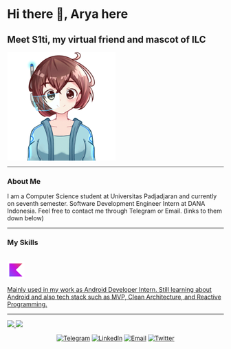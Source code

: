 # Hi there 👋, Arya here  

## Meet S1ti, my virtual friend and mascot of ILC  

<img src="assets/s1ti.gif" height=50% width=50% align="center">

---  

### About Me  

I am a Computer Science student at Universitas Padjadjaran and currently on seventh semester. Software Development Engineer Intern at DANA Indonesia. Feel free to contact me through Telegram or Email. (links to them down below)

---

### My Skills

<br>
<a href="https://kotlinlang.org/" target="_blank"> <img src="https://raw.githubusercontent.com/devicons/devicon/master/icons/kotlin/kotlin-original.svg" alt="kotlin" width="40" height="40"/>

Mainly used in my work as Android Developer Intern. Still learning about Android and also tech stack such as MVP, Clean Architecture, and Reactive Programming.
<br>

---
<p align="left">
<a href="https://github.com/aaaabima">
  <img height="180em" src="https://github-readme-stats-eight-theta.vercel.app/api?username=aaaabima&show_icons=true&theme=algolia&include_all_commits=true&count_private=true"/>
  <img height="180em" src="https://github-readme-stats-eight-theta.vercel.app/api/top-langs/?username=aaaabima&layout=compact&langs_count=8&theme=algolia"/>
</a>
</p>

<p align="center">
  <a target="_blank" href="https://t.me/aaaabima"><img alt="Telegram" src="https://img.shields.io/badge/Telegram-aaaabima-f531de?style=flat-square&logo=Telegram"></a>
  <a target="_blank" href="https://www.linkedin.com/in/aaaabima"><img alt="LinkedIn" src="https://img.shields.io/badge/LinkedIn-Mochamad%20Arya%20Bima%20Agfian-f531de?style=flat-square&logo=linkedin"></a>
  <a target="_blank" href="mailto:aaaabima@gmail.com"><img alt="Email" src="https://img.shields.io/badge/Email-aaaabim@gmail.com-f531de?style=flat-square&logo=gmail"></a>
  <a target="_blank" href="https://www.twitter.com/aaaabimaa"><img alt="Twitter" src="https://img.shields.io/badge/Twitter-aaaabimaa-f531de?style=flat-square&logo=twitter"></a>
</p>
